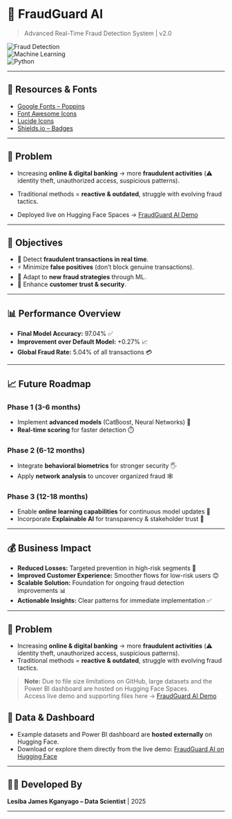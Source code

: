 # 🚨 FraudGuard AI  
> Advanced Real-Time Fraud Detection System | v2.0  

![Fraud Detection](https://img.shields.io/badge/Fraud-Detection-red?style=for-the-badge)  
![Machine Learning](https://img.shields.io/badge/Machine-Learning-blue?style=for-the-badge)  
![Python](https://img.shields.io/badge/Python-3.9+-yellow?style=for-the-badge)  

---

## 🔗 Resources & Fonts  
- [Google Fonts – Poppins](https://fonts.google.com/specimen/Poppins)  
- [Font Awesome Icons](https://fontawesome.com/icons)  
- [Lucide Icons](https://lucide.dev/icons/)  
- [Shields.io – Badges](https://shields.io/)  

---

## 📌 Problem  
- Increasing **online & digital banking** → more **fraudulent activities** (⚠️ identity theft, unauthorized access, suspicious patterns).  
- Traditional methods = **reactive & outdated**, struggle with evolving fraud tactics.

- Deployed live on Hugging Face Spaces → [FraudGuard AI Demo](https://huggingface.co/spaces/jmine/FraudGuard_AI)  


---

## 🎯 Objectives  
- 🔎 Detect **fraudulent transactions in real time**.  
- ⚡ Minimize **false positives** (don’t block genuine transactions).  
- 🧠 Adapt to **new fraud strategies** through ML.  
- 🤝 Enhance **customer trust & security**.   

---

## 📊 Performance Overview  
- **Final Model Accuracy:** 97.04% ✅  
- **Improvement over Default Model:** +0.27% 📈  
- **Global Fraud Rate:** 5.04% of all transactions 💳  

---

## 📈 Future Roadmap  

### **Phase 1 (3-6 months)**  
- Implement **advanced models** (CatBoost, Neural Networks) 🤖  
- **Real-time scoring** for faster detection ⏱️  

### **Phase 2 (6-12 months)**  
- Integrate **behavioral biometrics** for stronger security 🖐️  
- Apply **network analysis** to uncover organized fraud 🕸️  

### **Phase 3 (12-18 months)**  
- Enable **online learning capabilities** for continuous model updates 🔄  
- Incorporate **Explainable AI** for transparency & stakeholder trust 🧠  

---

## 💰 Business Impact  
- **Reduced Losses:** Targeted prevention in high-risk segments 💸  
- **Improved Customer Experience:** Smoother flows for low-risk users 😊  
- **Scalable Solution:** Foundation for ongoing fraud detection improvements 📊  
- **Actionable Insights:** Clear patterns for immediate implementation ✅  

---
## 📌 Problem  
- Increasing **online & digital banking** → more **fraudulent activities** (⚠️ identity theft, unauthorized access, suspicious patterns).  
- Traditional methods = **reactive & outdated**, struggle with evolving fraud tactics.  

> **Note:** Due to file size limitations on GitHub, large datasets and the Power BI dashboard are hosted on Hugging Face Spaces.  
> Access live demo and supporting files here → [FraudGuard AI Demo](https://huggingface.co/spaces/jmine/FraudGuard_AI)  
## 📂 Data & Dashboard
- Example datasets and Power BI dashboard are **hosted externally** on Hugging Face.  
- Download or explore them directly from the live demo: [FraudGuard AI on Hugging Face](https://huggingface.co/spaces/jmine/FraudGuard_AI)  

---

## 👨‍💻 Developed By  
**Lesiba James Kganyago – Data Scientist** | 2025  

---
